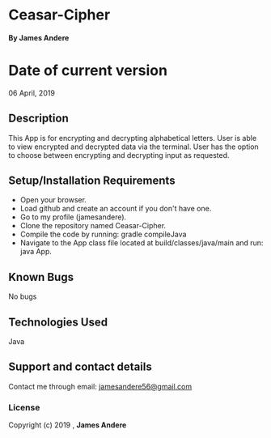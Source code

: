 # Ceasar-Cipher
#### By **James Andere**
# Date of current version
06 April, 2019
## Description
 This App is for encrypting and decrypting alphabetical letters.
 User is able to view encrypted and decrypted data via the terminal. User has the option to choose between encrypting and decrypting input as requested.
## Setup/Installation Requirements
* Open your browser.
* Load github and create an account if you don't have one.
* Go to my profile (jamesandere).
* Clone the repository named Ceasar-Cipher.
* Compile the code by running: gradle compileJava
* Navigate to the App class file located at build/classes/java/main and run: java App.

## Known Bugs
No bugs
## Technologies Used

 Java
## Support and contact details
Contact me through email: jamesandere56@gmail.com
### License
Copyright (c) 2019 , **James Andere**